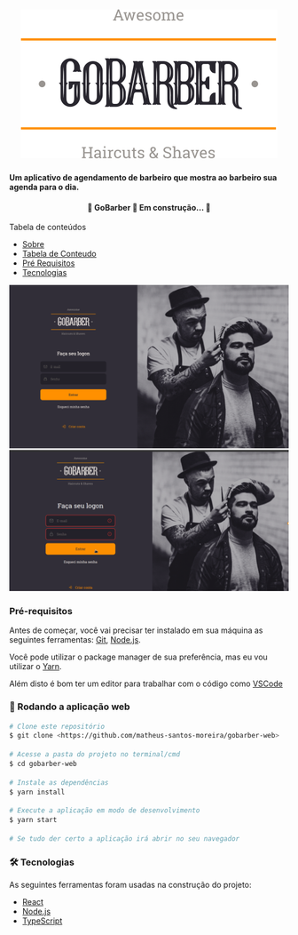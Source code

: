 <h1 align="center">
<img src="./.github/logo.svg"/>
</h1>


<strong align="center">Um aplicativo de agendamento de barbeiro que mostra ao barbeiro sua agenda para o dia.</strong>


<h4 align="center">
	🚧  GoBarber  🚀 Em construção...  🚧
</h4

Tabela de conteúdos
=================
<!--ts-->
   * [Sobre](#Sobre)
   * [Tabela de Conteudo](#tabela-de-conteudo)
   * [Pré Requisitos](#pre-requisitos)
   * [Tecnologias](#tecnologias)
<!--te-->

<img src="./.github/login.png"/>

<img src="./.github/gobarber.gif"/>

### Pré-requisitos

Antes de começar, você vai precisar ter instalado em sua máquina as seguintes ferramentas:
[Git](https://git-scm.com), [Node.js](https://nodejs.org/en/).

Você pode utilizar o package manager de sua preferência, mas eu vou utilizar o [Yarn](https://yarnpkg.com/getting-started/install).

Além disto é bom ter um editor para trabalhar com o código como [VSCode](https://code.visualstudio.com/)

### 🎲 Rodando a aplicação web

```bash
# Clone este repositório
$ git clone <https://github.com/matheus-santos-moreira/gobarber-web>

# Acesse a pasta do projeto no terminal/cmd
$ cd gobarber-web

# Instale as dependências
$ yarn install

# Execute a aplicação em modo de desenvolvimento
$ yarn start

# Se tudo der certo a aplicação irá abrir no seu navegador
```

### 🛠 Tecnologias

As seguintes ferramentas foram usadas na construção do projeto:

- [React](https://pt-br.reactjs.org/)
- [Node.js](https://nodejs.org/en/)
- [TypeScript](https://www.typescriptlang.org/)


